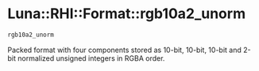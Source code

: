 # Luna::RHI::Format::rgb10a2_unorm

```c++
rgb10a2_unorm
```

Packed format with four components stored as 10-bit, 10-bit, 10-bit and 2-bit normalized unsigned integers in RGBA order. 

